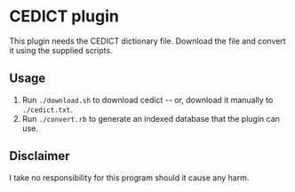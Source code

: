 CEDICT plugin
============

This plugin needs the CEDICT dictionary file.
Download the file and convert it using the supplied scripts.

Usage
------------------
1. Run `./download.sh` to download cedict -- or, download it manually to `./cedict.txt`.
2. Run `./convert.rb` to generate an indexed database that the plugin can use.

Disclaimer
------------------
I take no responsibility for this program should it cause any harm.
